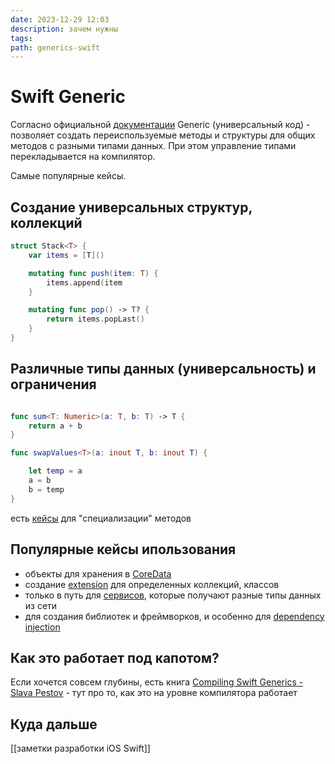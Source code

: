 ```yaml
---
date: 2023-12-29 12:03
description: зачем нужны
tags: 
path: generics-swift
---
```

# Swift Generic
Согласно официальной [документации](https://docs.swift.org/swift-book/documentation/the-swift-programming-language/generics/) 
Generic (универсальный код) - позволяет создать переиспользуемые методы и структуры для общих методов с разными типами данных. При этом управление типами перекладывается на компилятор. 

Самые популярные кейсы.
## Создание универсальных структур, коллекций

```swift
struct Stack<T> {
    var items = [T]()

    mutating func push(item: T) {
        items.append(item
    }

    mutating func pop() -> T? {
        return items.popLast()
    }
}
```

## Различные типы данных (универсальность) и ограничения
```swift

func sum<T: Numeric>(a: T, b: T) -> T {
    return a + b
}

func swapValues<T>(a: inout T, b: inout T) {

    let temp = a
    a = b
    b = temp
}
```
есть [кейсы](https://sarunw.com/posts/how-to-explicitly-specialize-generic-function-in-swift/) для "специализации" методов 
## Популярные кейсы ипользования
- объекты для хранения в [CoreData](https://obscuredpixels.com/combining-core-data-with-generics)
- создание [extension](https://www.swiftbysundell.com/articles/specialized-extensions-using-generic-type-constraints/) для определенных коллекций, классов 
- только в путь для [сервисов](https://udaypatial.medium.com/writing-a-generic-reusable-networking-layer-using-combine-swift-ios-fe8e16404a13), которые получают разные типы данных из сети
- для создания библиотек и фреймворков, и особенно для [dependency injection](https://benoitpasquier.com/modular-app-dependency-injection-generics-swift/)
## Как это работает под капотом?

Если хочется совсем глубины, есть книга [Compiling Swift Generics - Slava Pestov](https://download.swift.org/docs/assets/generics.pdf) - тут про то, как это на уровне компилятора работает
## Куда дальше
[[заметки разработки iOS Swift]]

